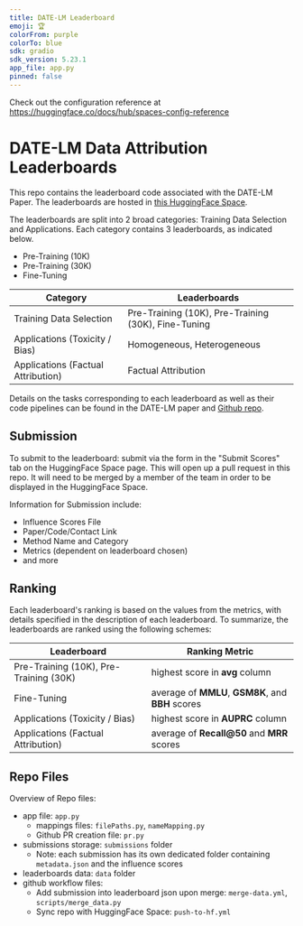 ```yaml
---
title: DATE-LM Leaderboard
emoji: 🏆
colorFrom: purple
colorTo: blue
sdk: gradio
sdk_version: 5.23.1
app_file: app.py
pinned: false
---
```


Check out the configuration reference at https://huggingface.co/docs/hub/spaces-config-reference

# DATE-LM Data Attribution Leaderboards

This repo contains the leaderboard code associated with the DATE-LM Paper. The leaderboards
are hosted in [this HuggingFace Space](https://huggingface.co/spaces/DataAttributionEval/DATE-LM-Leaderboard).

The leaderboards are split into 2 broad categories: Training Data Selection and Applications.
Each category contains 3 leaderboards, as indicated below.

- Pre-Training (10K)
- Pre-Training (30K)
- Fine-Tuning

| Category                           | Leaderboards                                        |
| ---------------------------------- | --------------------------------------------------- |
| Training Data Selection            | Pre-Training (10K), Pre-Training (30K), Fine-Tuning |
| Applications (Toxicity / Bias)     | Homogeneous, Heterogeneous                          |
| Applications (Factual Attribution) | Factual Attribution                                 |

Details on the tasks corresponding to each leaderboard as well as their code pipelines
can be found in the DATE-LM paper and [Github repo](https://github.com/cxcscmu/data-attribution-evaluation).

## Submission

To submit to the leaderboard: submit via the form in the "Submit Scores" tab on the HuggingFace Space page. This will open up a pull request in this repo. It will need to be merged by a member of the team in order to be displayed in the HuggingFace Space.

Information for Submission include:

- Influence Scores File
- Paper/Code/Contact Link
- Method Name and Category
- Metrics (dependent on leaderboard chosen)
- and more

## Ranking

Each leaderboard's ranking is based on the values from the metrics, with details specified in the description of each leaderboard. To summarize, the leaderboards are ranked using the following schemes:

| Leaderboard                            | Ranking Metric                                     |
| -------------------------------------- | -------------------------------------------------- |
| Pre-Training (10K), Pre-Training (30K) | highest score in **avg** column                    |
| Fine-Tuning                            | average of **MMLU**, **GSM8K**, and **BBH** scores |
| Applications (Toxicity / Bias)         | highest score in **AUPRC** column                  |
| Applications (Factual Attribution)     | average of **Recall@50** and **MRR** scores        |

## Repo Files

Overview of Repo files:

- app file: `app.py`
  - mappings files: `filePaths.py`, `nameMapping.py`
  - Github PR creation file: `pr.py`
- submissions storage: `submissions` folder
  - Note: each submission has its own dedicated folder containing `metadata.json` and the influence scores
- leaderboards data: `data` folder
- github workflow files:
  - Add submission into leaderboard json upon merge: `merge-data.yml`, `scripts/merge_data.py`
  - Sync repo with HuggingFace Space: `push-to-hf.yml`
